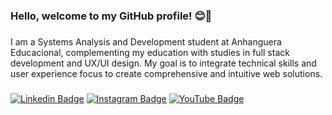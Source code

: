 <h3 align="left">Hello, welcome to my GitHub profile! 😊👋</h3>

###

<p align="left">I am a Systems Analysis and Development student at Anhanguera Educacional, complementing my education with studies in full stack development and UX/UI design. My goal is to integrate technical skills and user experience focus to create comprehensive and intuitive web solutions.</p>

###

[![Linkedin Badge](https://img.shields.io/badge/-Linkedin-blue?style=flat-square&logo=Linkedin&logoColor=white&link=https://www.linkedin.com/in/jbrunops/)](https://www.linkedin.com/in/jbrunops/) 
[![Instagram Badge](https://img.shields.io/badge/-Instagram-purple?style=flat-square&logo=Instagram&logoColor=white&link=https://www.instagram.com/jbrunops/)](https://www.instagram.com/jbrunops/)
[![YouTube Badge](<https://img.shields.io/badge/-YouTube-red?style=flat-square&logo=YouTube&logoColor=white&link=[https://www.youtube.com/@jbpdev/](https://www.youtube.com/@jbpdev)>)](https://www.youtube.com/@jbpdev)


<!--
**jbrunops/jbrunops** is a ✨ _special_ ✨ repository because its `README.md` (this file) appears on your GitHub profile.

Here are some ideas to get you started:

- 🔭 I’m currently working on ...
- 🌱 I’m currently learning ...
- 👯 I’m looking to collaborate on ...
- 🤔 I’m looking for help with ...
- 💬 Ask me about ...
- 📫 How to reach me: ...
- 😄 Pronouns: ...
- ⚡ Fun fact: ...
-->
